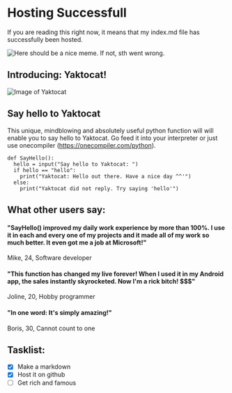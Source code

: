 # Hosting Successfull

If you are reading this right now, it means that my index.md file has successfully been hosted. 

![Here should be a nice meme. If not, sth went wrong.](https://media.tenor.com/pEtOxcxh_xUAAAAC/noice-michael-rosen.gif)

## Introducing: Yaktocat!
![Image of Yaktocat](https://octodex.github.com/images/yaktocat.png)

## Say hello to Yaktocat

This unique, mindblowing and absolutely useful python function will will enable you to say hello to Yaktocat. Go feed it into your interpreter or just use onecompiler (https://onecompiler.com/python). 

```
def SayHello():
  hello = input("Say hello to Yaktocat: ")
  if hello == "hello":
    print("Yaktocat: Hello out there. Have a nice day ^^'")
  else:
    print("Yaktocat did not reply. Try saying 'hello'")
```
## What other users say:
#### "SayHello() improved my daily work experience by more than 100%. I use it in each and every one of my projects and it made all of my work so much better. It even got me a job at Microsoft!" 
Mike, 24, Software developer

#### "This function has changed my live forever! When I used it in my Android app, the sales instantly skyrocketed. Now I'm a rick bitch! $$$" 
Joline, 20, Hobby programmer

#### "In one word: It's simply amazing!" 
Boris, 30, Cannot count to one

## Tasklist:
- [x] Make a markdown
- [x] Host it on github
- [ ] Get rich and famous
